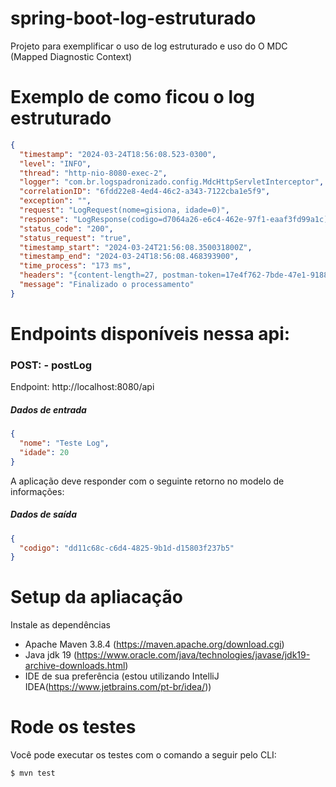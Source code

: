 # spring-boot-log-estruturado
Projeto para exemplificar o uso de log estruturado e uso do O MDC (Mapped Diagnostic Context)

# Exemplo de como ficou o log estruturado
```json
{
  "timestamp": "2024-03-24T18:56:08.523-0300",
  "level": "INFO",
  "thread": "http-nio-8080-exec-2",
  "logger": "com.br.logspadronizado.config.MdcHttpServletInterceptor",
  "correlationID": "6fdd22e8-4ed4-46c2-a343-7122cba1e5f9",
  "exception": "",
  "request": "LogRequest(nome=gisiona, idade=0)",
  "response": "LogResponse(codigo=d7064a26-e6c4-462e-97f1-eaaf3fd99a1c)",
  "status_code": "200",
  "status_request": "true",
  "timestamp_start": "2024-03-24T21:56:08.350031800Z",
  "timestamp_end": "2024-03-24T18:56:08.468393900",
  "time_process": "173 ms",
  "headers": "{content-length=27, postman-token=17e4f762-7bde-47e1-9188-136b713743bb, host=localhost:8080, content-type=application/json, connection=keep-alive, cache-control=no-cache, accept-encoding=gzip, deflate, br, user-agent=PostmanRuntime/7.37.0, accept=*/*}",
  "message": "Finalizado o processamento"
}
```

# Endpoints disponíveis nessa api:

### POST: - postLog
Endpoint: http://localhost:8080/api

##### Dados de entrada
```json
{
  "nome": "Teste Log",
  "idade": 20
}
```

A aplicação deve responder com o seguinte retorno no modelo de informações:

##### Dados de saída
```json
{
  "codigo": "dd11c68c-c6d4-4825-9b1d-d15803f237b5"
}
```

# Setup da apliacação
Instale as dependências
- Apache Maven 3.8.4 (https://maven.apache.org/download.cgi)
- Java jdk 19 (https://www.oracle.com/java/technologies/javase/jdk19-archive-downloads.html)
- IDE de sua preferência (estou utilizando IntelliJ IDEA(https://www.jetbrains.com/pt-br/idea/))

# Rode os testes
Você pode executar os testes com o comando a seguir pelo CLI:

```bash
$ mvn test
```